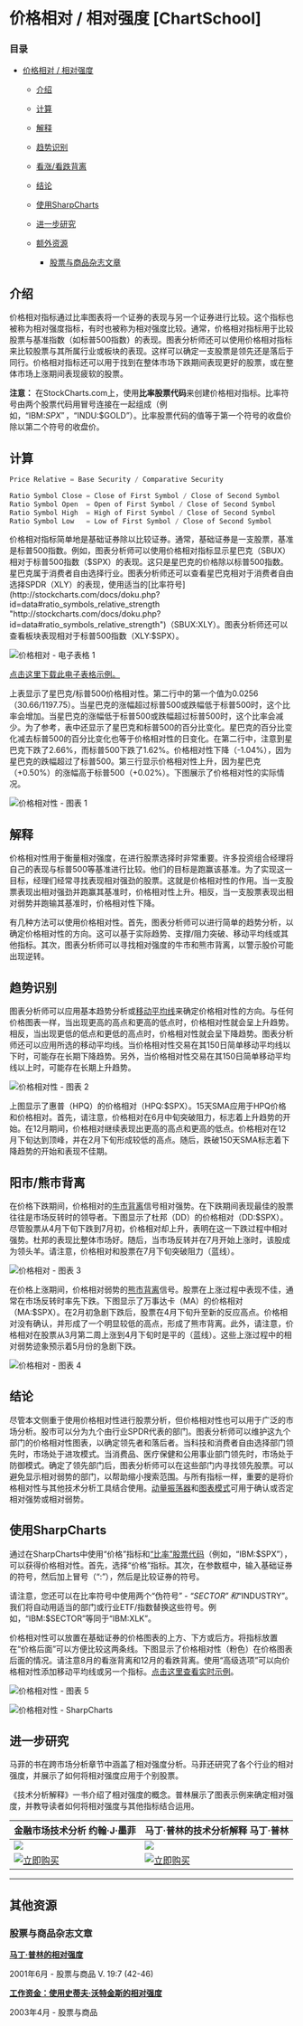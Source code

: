 # 价格相对 / 相对强度 [ChartSchool]

### 目录

+   [价格相对 / 相对强度](#price_relative_relative_strength)

    +   [介绍](#introduction)

    +   [计算](#calculation)

    +   [解释](#interpretation)

    +   [趋势识别](#trend_identification)

    +   [看涨/看跌背离](#bullish_bearish_divergences)

    +   [结论](#conclusions)

    +   [使用SharpCharts](#using_with_sharpcharts)

    +   [进一步研究](#further_study)

    +   [额外资源](#additional_resources)

        +   [股票与商品杂志文章](#stocks_commodities_magazine_articles)

## 介绍

价格相对指标通过比率图表将一个证券的表现与另一个证券进行比较。这个指标也被称为相对强度指标，有时也被称为相对强度比较。通常，价格相对指标用于比较股票与基准指数（如标普500指数）的表现。图表分析师还可以使用价格相对指标来比较股票与其所属行业或板块的表现。这样可以确定一支股票是领先还是落后于同行。价格相对指标还可以用于找到在整体市场下跌期间表现更好的股票，或在整体市场上涨期间表现疲软的股票。

**注意：** 在StockCharts.com上，使用**比率股票代码**来创建价格相对指标。比率符号由两个股票代码用冒号连接在一起组成（例如，“IBM:$SPX”，“$INDU:$GOLD”）。比率股票代码的值等于第一个符号的收盘价除以第二个符号的收盘价。

## 计算

```py
Price Relative = Base Security / Comparative Security

Ratio Symbol Close = Close of First Symbol / Close of Second Symbol
Ratio Symbol Open  = Open of First Symbol / Close of Second Symbol
Ratio Symbol High  = High of First Symbol / Close of Second Symbol
Ratio Symbol Low   = Low of First Symbol / Close of Second Symbol

```

价格相对指标简单地是基础证券除以比较证券。通常，基础证券是一支股票，基准是标普500指数。例如，图表分析师可以使用价格相对指标显示星巴克（SBUX）相对于标普500指数（$SPX）的表现。这只是星巴克的价格除以标普500指数。星巴克属于消费者自由选择行业。图表分析师还可以查看星巴克相对于消费者自由选择SPDR（XLY）的表现，使用适当的[比率符号](http://stockcharts.com/docs/doku.php?id=data#ratio_symbols_relative_strength "http://stockcharts.com/docs/doku.php?id=data#ratio_symbols_relative_strength")（SBUX:XLY）。图表分析师还可以查看板块表现相对于标普500指数（XLY:$SPX）。

![价格相对 - 电子表格 1](../Images/652e553429404caea6d41eec0a33baca.jpg "价格相对 - 电子表格 1")

[点击这里下载此电子表格示例。](/school/lib/exe/fetch.php?media=chart_school:technical_indicators_and_overlays:price_relative:cs-pricerelative.xls "chart_school:technical_indicators_and_overlays:price_relative:cs-pricerelative.xls (23 KB)")

上表显示了星巴克/标普500价格相对性。第二行中的第一个值为0.0256（30.66/1197.75）。当星巴克的涨幅超过标普500或跌幅低于标普500时，这个比率会增加。当星巴克的涨幅低于标普500或跌幅超过标普500时，这个比率会减少。为了参考，表中还显示了星巴克和标普500的百分比变化。星巴克的百分比变化减去标普500的百分比变化也等于价格相对性的日变化。在第二行中，注意到星巴克下跌了2.66%，而标普500下跌了1.62%。价格相对性下降（-1.04%），因为星巴克的跌幅超过了标普500。第三行显示价格相对性上升，因为星巴克（+0.50%）的涨幅高于标普500（+0.02%）。下图展示了价格相对性的实际情况。

![价格相对性 - 图表 1](../Images/28ad925566edc9c87372ac5abf21f805.jpg "价格相对性 - 图表 1")

## 解释

价格相对性用于衡量相对强度，在进行股票选择时非常重要。许多投资组合经理将自己的表现与标普500等基准进行比较。他们的目标是跑赢该基准。为了实现这一目标，经理们经常寻找表现相对强劲的股票。这就是价格相对性的作用。当一支股票表现出相对强劲并跑赢其基准时，价格相对性上升。相反，当一支股票表现出相对弱势并跑输其基准时，价格相对性下降。

有几种方法可以使用价格相对性。首先，图表分析师可以进行简单的趋势分析，以确定价格相对性的方向。这可以基于实际趋势、支撑/阻力突破、移动平均线或其他指标。其次，图表分析师可以寻找相对强度的牛市和熊市背离，以警示股价可能出现逆转。

## 趋势识别

图表分析师可以应用基本趋势分析或[移动平均线](/school/doku.php?id=chart_school:technical_indicators:moving_averages "chart_school:technical_indicators:moving_averages")来确定价格相对性的方向。与任何价格图表一样，当出现更高的高点和更高的低点时，价格相对性就会呈上升趋势。相反，当出现更低的低点和更低的高点时，价格相对性就会呈下降趋势。图表分析师还可以应用所选的移动平均线。当价格相对性交易在其150日简单移动平均线以下时，可能存在长期下降趋势。另外，当价格相对性交易在其150日简单移动平均线以上时，可能存在长期上升趋势。

![价格相对性 - 图表 2](../Images/d4a23d4173a9f3da488a65930921d4e9.jpg "价格相对性 - 图表 2")

上图显示了惠普（HPQ）的价格相对（HPQ:$SPX）。15天SMA应用于HPQ价格和价格相对。首先，请注意，价格相对在6月中旬突破阻力，标志着上升趋势的开始。在12月期间，价格相对继续表现出更高的高点和更高的低点。价格相对在12月下旬达到顶峰，并在2月下旬形成较低的高点。随后，跌破150天SMA标志着下降趋势的开始和表现不佳期。

## 阳市/熊市背离

在价格下跌期间，价格相对的[牛市背离](/school/doku.php?id=chart_school:glossary_b#bullish_divergence "chart_school:glossary_b")信号相对强势。在下跌期间表现最佳的股票往往是市场反转时的领导者。下图显示了杜邦（DD）的价格相对（DD:$SPX）。尽管股票从4月下旬下跌到7月初，价格相对却上升，表明在这一下跌过程中相对强势。杜邦的表现比整体市场好。随后，当市场反转并在7月开始上涨时，该股成为领头羊。请注意，价格相对和股票在7月下旬突破阻力（蓝线）。  

![价格相对 - 图表 3](../Images/bc7bbd83703a986ac1f5a5b60f26e951.jpg "价格相对 - 图表 3")

在价格上涨期间，价格相对弱势的[熊市背离](/school/doku.php?id=chart_school:glossary_b#bearish_divergence "chart_school:glossary_b")信号。股票在上涨过程中表现不佳，通常在市场反转时率先下跌。下图显示了万事达卡（MA）的价格相对（MA:$SPX）。在2月初急剧下跌后，股票在4月下旬升至新的反应高点。价格相对没有确认，并形成了一个明显较低的高点，形成了熊市背离。此外，请注意，价格相对在股票从3月第二周上涨到4月下旬时是平的（蓝线）。这些上涨过程中的相对弱势迹象预示着5月份的急剧下跌。

![价格相对 - 图表 4](../Images/924552fccc63461a9fa23d0ffecca853.jpg "价格相对 - 图表 4")

## 结论

尽管本文侧重于使用价格相对性进行股票分析，但价格相对性也可以用于广泛的市场分析。股市可以分为九个由行业SPDR代表的部门。图表分析师可以维护这九个部门的价格相对性图表，以确定领先者和落后者。当科技和消费者自由选择部门领先时，市场处于进攻模式。当消费品、医疗保健和公用事业部门领先时，市场处于防御模式。确定了领先部门后，图表分析师可以在这些部门内寻找领先股票。可以避免显示相对弱势的部门，以帮助缩小搜索范围。与所有指标一样，重要的是将价格相对性与其他技术分析工具结合使用。[动量振荡器](/school/doku.php?id=chart_school:technical_indicators:introduction_to_technical_indicators_and_oscillators#momentum_oscillators "chart_school:technical_indicators:introduction_to_technical_indicators_and_oscillators")和[图表模式](/school/doku.php?id=chart_school:chart_analysis:chart_patterns "chart_school:chart_analysis:chart_patterns")可用于确认或否定相对强势或相对弱势。

## 使用SharpCharts

通过在SharpCharts中使用“价格”指标和[“比率”股票代码](http://stockcharts.com/docs/doku.php?id=data#ratio_symbols_relative_strength "http://stockcharts.com/docs/doku.php?id=data#ratio_symbols_relative_strength")（例如，“IBM:$SPX”），可以获得价格相对性。首先，选择“价格”指标。其次，在参数框中，输入基础证券的符号，然后加上冒号（“:”），然后是比较证券的符号。

请注意，您还可以在比率符号中使用两个“伪符号” - “$SECTOR”和“$INDUSTRY”。我们将自动用适当的部门或行业ETF/指数替换这些符号。例如，“IBM:$SECTOR”等同于“IBM:XLK”。

价格相对性可以放置在基础证券的价格图表的上方、下方或后方。将指标放置在“价格后面”可以方便比较这两条线。下图显示了价格相对性（粉色）在价格图表后面的情况。请注意8月的看涨背离和12月的看跌背离。使用“高级选项”可以向价格相对性添加移动平均线或另一个指标。[点击这里查看实时示例](http://stockcharts.com/h-sc/ui?s=XLY&p=D&yr=0&mn=6&dy=0&id=p08051994524&listNum=30&a=220460939 "http://stockcharts.com/h-sc/ui?s=XLY&p=D&yr=0&mn=6&dy=0&id=p08051994524&listNum=30&a=220460939")。

![价格相对性 - 图表 5](../Images/8750fa63f1c6716db84fec380fb89bcb.jpg "价格相对性 - 图表 5")

![价格相对性 - SharpCharts](../Images/a7c258055e692915c66fcdd4347d1438.jpg "价格相对性 - SharpCharts")

## 进一步研究

马菲的书在跨市场分析章节中涵盖了相对强度分析。马菲还研究了各个行业的相对强度，并展示了如何将相对强度应用于个别股票。

《技术分析解释》一书介绍了相对强度的概念。普林展示了图表示例来确定相对强度，并教导读者如何将相对强度与其他指标结合运用。

| **金融市场技术分析** 约翰·J·墨菲 | **马丁·普林的技术分析解释** 马丁·普林 |
| --- | --- |
| [![](../Images/d9fb5f53997f0c87918070e360d1437d.jpg)](http://store.stockcharts.com/products/technical-analysis-of-the-financial-markets-1 "http://store.stockcharts.com/products/technical-analysis-of-the-financial-markets-1") | [![](../Images/907bb9e1dca336b6bedb79166d8efb0e.jpg)](http://store.stockcharts.com/products/technical-analysis-explained-4th-edition "http://store.stockcharts.com/products/technical-analysis-explained-4th-edition") |
| [![立即购买](../Images/1c93f62bf2e6d9151c2861b04ef09d52.jpg "立即购买")](http://store.stockcharts.com/products/technical-analysis-of-the-financial-markets-1 "http://store.stockcharts.com/products/technical-analysis-of-the-financial-markets-1") | [![立即购买](../Images/1c93f62bf2e6d9151c2861b04ef09d52.jpg "立即购买")](http://store.stockcharts.com/products/technical-analysis-explained-4th-edition "http://store.stockcharts.com/products/technical-analysis-explained-4th-edition") |

* * *

## 其他资源

### 股票与商品杂志文章

**[马丁·普林的相对强度](http://stockcharts.com/h-mem/tascredirect.html?artid=\V19\C07\079RS.pdf "http://stockcharts.com/h-mem/tascredirect.html?artid=\V19\C07\079RS.pdf")**

2001年6月 - 股票与商品 V. 19:7 (42-46)

**[工作资金：使用史蒂夫·沃特金斯的相对强度](http://stockcharts.com/h-mem/tascredirect.html?artid=\V21\C05\101WATK.pdf "http://stockcharts.com/h-mem/tascredirect.html?artid=\V21\C05\101WATK.pdf")**

2003年4月 - 股票与商品

